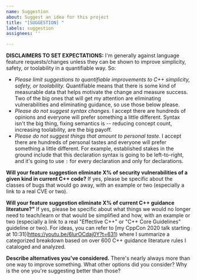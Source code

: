 ```yaml
---
name: Suggestion
about: Suggest an idea for this project
title: "[SUGGESTION] "
labels: suggestion
assignees: ''

---
```


**DISCLAIMERS TO SET EXPECTATIONS:** I'm generally against language feature requests/changes unless they can be shown to improve simplicity, safety, or toolability in a quantifiable way. So:
- _Please limit suggestions to quantifiable improvements to C++ simplicity, safety, or toolability._ Quantifiable means that there is some kind of measurable data that helps motivate the change and measure success. Two of the big ones that will get my attention are eliminating vulnerabilities and eliminating guidance, so use those below please.
- _Please do not suggest syntax changes._ I accept there are hundreds of opinions and everyone will prefer something a little different. Syntax isn't the big thing, fixing semantics is -- reducing concept count, increasing toolability, are the big payoff.
- _Please do not suggest things that amount to personal taste._ I accept there are hundreds of personal tastes and everyone will prefer something a little different. For example, established stakes in the ground include that this declaration syntax is going to be left-to-right, and it's going to use `:` for every declaration and only for declarations.

**Will your feature suggestion eliminate X% of security vulnerabilities of a given kind in current C++ code?** If yes, please be specific about the classes of bugs that would go away, with an example or two (especially a link to a real CVE or two).

**Will your feature suggestion eliminate X% of current C++ guidance literature?"** If yes, please be specific about what things we would no longer need to teach/learn or that would be simplified and how, with an example or two (especially a link to a real "Effective C++" or "C++ Core Guidelines" guideline or two). For ideas, you can refer to [my CppCon 2020 talk starting at 10:31[(https://youtu.be/6lurOCdaj0Y?t=631) where I summarize a categorized breakdown based on over 600 C++ guidance literature rules I cataloged and analyzed.

**Describe alternatives you've considered.**
There's nearly always more than one way to improve something. What other options did you consider? Why is the one you're suggesting better than those?
